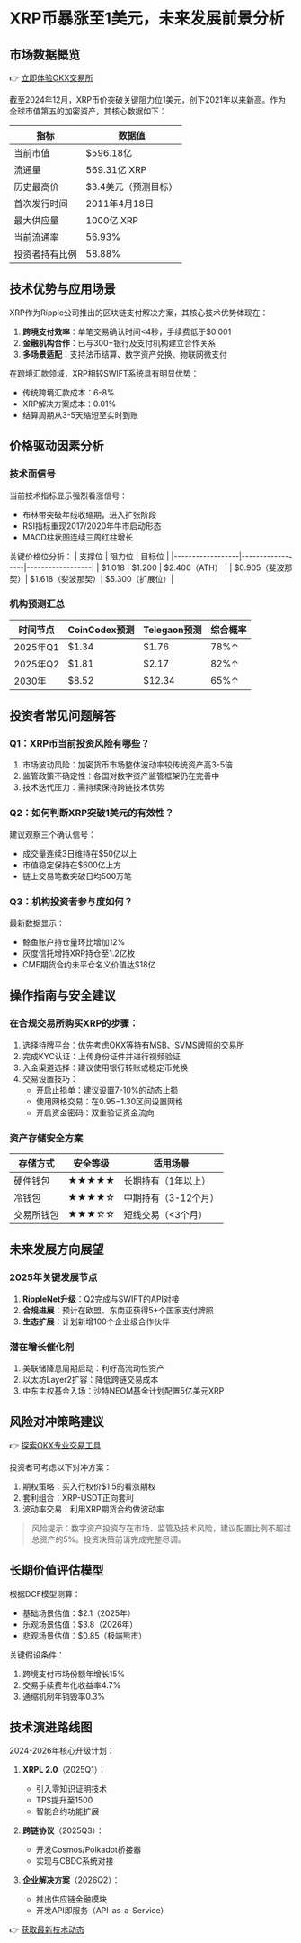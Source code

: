 # XRP币暴涨至1美元，未来发展前景分析

## 市场数据概览
👉 [立即体验OKX交易所](https://bit.ly/okx_welcome)

截至2024年12月，XRP币价突破关键阻力位1美元，创下2021年以来新高。作为全球市值第五的加密资产，其核心数据如下：

| 指标                | 数据值                     |
|---------------------|--------------------------|
| 当前市值            | $596.18亿               |
| 流通量              | 569.31亿 XRP           |
| 历史最高价          | $3.4美元（预测目标）    |
| 首次发行时间        | 2011年4月18日           |
| 最大供应量          | 1000亿 XRP              |
| 当前流通率          | 56.93%                  |
| 投资者持有比例      | 58.88%                  |

## 技术优势与应用场景
XRP作为Ripple公司推出的区块链支付解决方案，其核心技术优势体现在：
1. **跨境支付效率**：单笔交易确认时间<4秒，手续费低于$0.001
2. **金融机构合作**：已与300+银行及支付机构建立合作关系
3. **多场景适配**：支持法币结算、数字资产兑换、物联网微支付

在跨境汇款领域，XRP相较SWIFT系统具有明显优势：
- 传统跨境汇款成本：6-8%
- XRP解决方案成本：0.01%
- 结算周期从3-5天缩短至实时到账

## 价格驱动因素分析
### 技术面信号
当前技术指标显示强烈看涨信号：
- 布林带突破年线收缩期，进入扩张阶段
- RSI指标重现2017/2020年牛市启动形态
- MACD柱状图连续三周红柱增长

关键价格位分析：
| 支撑位           | 阻力位           | 目标位           |
|------------------|------------------|------------------|
| $1.018           | $1.200           | $2.400（ATH）   |
| $0.905（斐波那契）| $1.618（斐波那契）| $5.300（扩展位）|

### 机构预测汇总
| 时间节点   | CoinCodex预测  | Telegaon预测   | 综合概率   |
|------------|----------------|----------------|------------|
| 2025年Q1   | $1.34          | $1.76          | 78%↑       |
| 2025年Q2   | $1.81          | $2.17          | 82%↑       |
| 2030年     | $8.52          | $12.34         | 65%↑       |

## 投资者常见问题解答
### Q1：XRP币当前投资风险有哪些？
1. 市场波动风险：加密货币市场整体波动率较传统资产高3-5倍
2. 监管政策不确定性：各国对数字资产监管框架仍在完善中
3. 技术迭代压力：需持续保持跨链技术优势

### Q2：如何判断XRP突破1美元的有效性？
建议观察三个确认信号：
- 成交量连续3日维持在$50亿以上
- 市值稳定保持在$600亿上方
- 链上交易笔数突破日均500万笔

### Q3：机构投资者参与度如何？
最新数据显示：
- 鲸鱼账户持仓量环比增加12%
- 灰度信托增持XRP持仓至1.2亿枚
- CME期货合约未平仓名义价值达$18亿

## 操作指南与安全建议
### 在合规交易所购买XRP的步骤：
1. 选择持牌平台：优先考虑OKX等持有MSB、SVMS牌照的交易所
2. 完成KYC认证：上传身份证件并进行视频验证
3. 入金渠道选择：建议使用银行转账或稳定币兑换
4. 交易设置技巧：
   - 开启止损单：建议设置7-10%的动态止损
   - 使用网格交易：在$0.95-$1.30区间设置网格
   - 开启资金密码：双重验证资金流向

### 资产存储安全方案
| 存储方式     | 安全等级 | 适用场景               |
|--------------|----------|------------------------|
| 硬件钱包     | ★★★★★    | 长期持有（1年以上）    |
| 冷钱包       | ★★★★☆    | 中期持有（3-12个月）   |
| 交易所钱包   | ★★★☆☆    | 短线交易（<3个月）     |

## 未来发展方向展望
### 2025年关键发展节点
1. **RippleNet升级**：Q2完成与SWIFT的API对接
2. **合规进展**：预计在欧盟、东南亚获得5+个国家支付牌照
3. **生态扩展**：计划新增100个企业级合作伙伴

### 潜在增长催化剂
1. 美联储降息周期启动：利好高流动性资产
2. 以太坊Layer2扩容：降低跨链交易成本
3. 中东主权基金入场：沙特NEOM基金计划配置5亿美元XRP

## 风险对冲策略建议
👉 [探索OKX专业交易工具](https://bit.ly/okx_welcome)

投资者可考虑以下对冲方案：
1. 期权策略：买入行权价$1.5的看涨期权
2. 套利组合：XRP-USDT正向套利
3. 波动率交易：利用XRP期货合约做波动率

> 风险提示：数字资产投资存在市场、监管及技术风险，建议配置比例不超过总资产的5%。投资决策前请完成完整尽调。

## 长期价值评估模型
根据DCF模型测算：
- 基础场景估值：$2.1（2025年）
- 乐观场景估值：$3.8（2026年）
- 悲观场景估值：$0.85（极端熊市）

关键假设条件：
1. 跨境支付市场份额年增长15%
2. 交易手续费年化收益率4.7%
3. 通缩机制年销毁率0.3%

## 技术演进路线图
2024-2026年核心升级计划：
1. **XRPL 2.0**（2025Q1）：
   - 引入零知识证明技术
   - TPS提升至1500
   - 智能合约功能扩展

2. **跨链协议**（2025Q3）：
   - 开发Cosmos/Polkadot桥接器
   - 实现与CBDC系统对接

3. **企业解决方案**（2026Q2）：
   - 推出供应链金融模块
   - 开发API即服务（API-as-a-Service）

👉 [获取最新技术动态](https://bit.ly/okx_welcome)